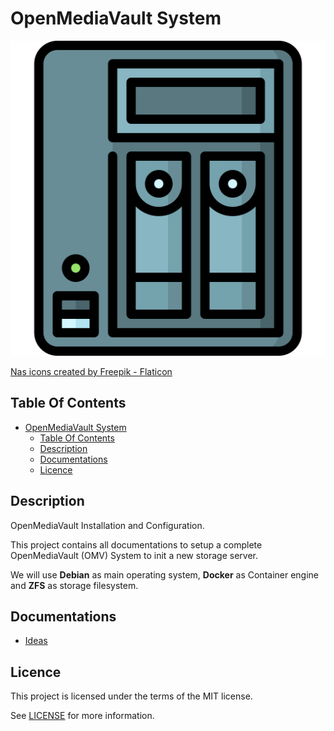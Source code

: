 # OpenMediaVault System

![Icon](./icon.png)

[Nas icons created by Freepik - Flaticon](https://www.flaticon.com/fr/icones-gratuites/nas)

## Table Of Contents

- [OpenMediaVault System](#openmediavault-system)
  - [Table Of Contents](#table-of-contents)
  - [Description](#description)
  - [Documentations](#documentations)
  - [Licence](#licence)

## Description

OpenMediaVault Installation and Configuration.

This project contains all documentations to setup a complete OpenMediaVault (OMV) System to init a new storage server.

We will use **Debian** as main operating system, **Docker** as Container engine and **ZFS** as storage filesystem.

## Documentations

- [Ideas](./docs/ideas.md)

## Licence

This project is licensed under the terms of the MIT license.

See [LICENSE](./LICENCE.md) for more information.
